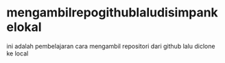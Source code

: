 # mengambilrepogithublaludisimpankelokal
ini adalah pembelajaran cara mengambil repositori dari github lalu diclone ke local 
